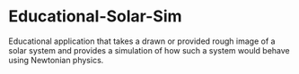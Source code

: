 # Educational-Solar-Sim
Educational application that takes a drawn or provided rough image of a solar system and provides a simulation of how such a system would behave using Newtonian physics.
